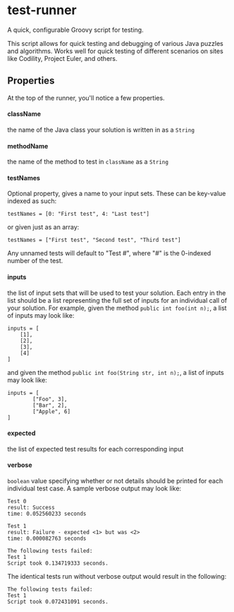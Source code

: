 # test-runner
A quick, configurable Groovy script for testing.

This script allows for quick testing and debugging of various Java puzzles and algorithms.  Works well for quick testing of different scenarios on sites like Codility, Project Euler, and others.
## Properties
At the top of the runner, you'll notice a few properties.
#### className
the name of the Java class your solution is written in as a `String`
#### methodName
the name of the method to test in `className` as a `String`
#### testNames
Optional property, gives a name to your input sets. These can be key-value indexed as such:

`testNames = [0: "First test", 4: "Last test"]`

or given just as an array:

`testNames = ["First test", "Second test", "Third test"]`

Any unnamed tests will default to "Test #", where "#" is the 0-indexed number of the test.
#### inputs
the list of input sets that will be used to test your solution.  Each entry in the list should be a list representing the full set of inputs for an individual call of your solution.  For example, given the method `public int foo(int n);`, a list of inputs may look like:
```
inputs = [
	[1],
	[2],
	[3],
	[4]
]
```
and given the method `public int foo(String str, int n);`, a list of inputs may look like:
```
inputs = [
        ["Foo", 3],
        ["Bar", 2],
        ["Apple", 6]
]
```
#### expected
the list of expected test results for each corresponding input
#### verbose
`boolean` value specifying whether or not details should be printed for each individual test case.  A sample verbose output may look like:
```
Test 0
result: Success
time: 0.052560233 seconds

Test 1
result: Failure - expected <1> but was <2>
time: 0.000082763 seconds

The following tests failed:
Test 1
Script took 0.134719333 seconds.
```
The identical tests run without verbose output would result in the following:
```
The following tests failed:
Test 1
Script took 0.072431091 seconds.
```
